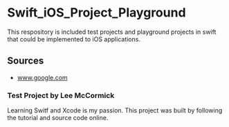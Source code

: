 # Swift_iOS_Project_Playground
This respository is included test projects and playground projects in swift that could be implemented to iOS applications.

## Sources
 - www.google.com
 
### Test Project by Lee McCormick
Learning Switf and Xcode is my passion. This project was built by following the tutorial and source code online.
